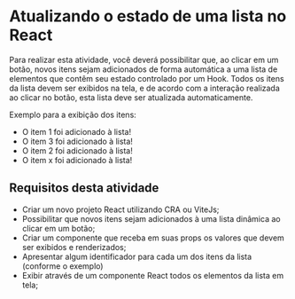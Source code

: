 <h1>Atualizando o estado de uma lista no React</h1>

Para realizar esta atividade, você deverá possibilitar que, ao clicar em um botão, novos itens sejam adicionados de forma automática a uma lista de elementos que contêm seu estado controlado por um Hook. Todos os itens da lista devem ser exibidos na tela, e de acordo com a interação realizada ao clicar no botão, esta lista deve ser atualizada automaticamente.
<p>Exemplo para a exibição dos itens:</p> 

- O item 1 foi adicionado à lista!
- O item 3 foi adicionado à lista!
- O item 2 foi adicionado à lista!
- O item x foi adicionado à lista!

<h2>Requisitos desta atividade</h2> 

- Criar um novo projeto React utilizando CRA ou ViteJs;
- Possibilitar que novos itens sejam adicionados à uma lista dinâmica ao clicar em um botão;
- Criar um componente que receba em suas props os valores que devem ser exibidos e renderizados;
- Apresentar algum identificador para cada um dos itens da lista (conforme o exemplo)
- Exibir através de um componente React todos os elementos da lista em tela;
